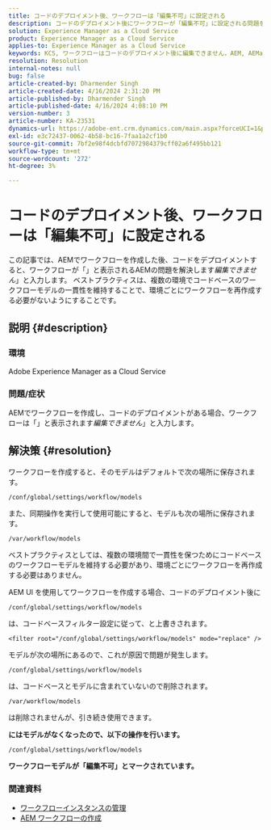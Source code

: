 ```yaml
---
title: コードのデプロイメント後、ワークフローは「編集不可」に設定される
description: コードのデプロイメント後にワークフローが「編集不可」に設定される問題を解決する方法を説明します。 複数のストア間でコードベースのワークフローモデルの一貫性を維持する
solution: Experience Manager as a Cloud Service
product: Experience Manager as a Cloud Service
applies-to: Experience Manager as a Cloud Service
keywords: KCS, ワークフローはコードのデプロイメント後に編集できません，AEM, AEMaaCS, ワークフロー
resolution: Resolution
internal-notes: null
bug: false
article-created-by: Dharmender Singh
article-created-date: 4/16/2024 2:31:20 PM
article-published-by: Dharmender Singh
article-published-date: 4/16/2024 4:08:10 PM
version-number: 3
article-number: KA-23531
dynamics-url: https://adobe-ent.crm.dynamics.com/main.aspx?forceUCI=1&pagetype=entityrecord&etn=knowledgearticle&id=3bbe37fa-fdfb-ee11-a1fe-0022480a40c2
exl-id: e3c72437-0062-4b58-bc16-7faa1a2cf1b0
source-git-commit: 7bf2e98f4dcbfd7072984379cff02a6f495bb121
workflow-type: tm+mt
source-wordcount: '272'
ht-degree: 3%

---
```


# コードのデプロイメント後、ワークフローは「編集不可」に設定される


この記事では、AEMでワークフローを作成した後、コードをデプロイメントすると、ワークフローが「」と表示されるAEMの問題を解決します&#x200B;*編集できません*」と入力します。 ベストプラクティスは、複数の環境でコードベースのワークフローモデルの一貫性を維持することで、環境ごとにワークフローを再作成する必要がないようにすることです。

## 説明 {#description}


### 環境

Adobe Experience Manager as a Cloud Service

### 問題/症状

AEMでワークフローを作成し、コードのデプロイメントがある場合、ワークフローは「」と表示されます&#x200B;*編集できません*」と入力します。


## 解決策 {#resolution}


ワークフローを作成すると、そのモデルはデフォルトで次の場所に保存されます。


```
/conf/global/settings/workflow/models
```


また、同期操作を実行して使用可能にすると、モデルも次の場所に保存されます。


```
/var/workflow/models
```


ベストプラクティスとしては、複数の環境間で一貫性を保つためにコードベースのワークフローモデルを維持する必要があり、環境ごとにワークフローを再作成する必要はありません。

AEM UI を使用してワークフローを作成する場合、コードのデプロイメント後に


```
/conf/global/settings/workflow/models
```


は、コードベースフィルター設定に従って、と上書きされます。


```
<filter root="/conf/global/settings/workflow/models" mode="replace" />
```


モデルが次の場所にあるので、これが原因で問題が発生します。


```
/conf/global/settings/workflow/models
```


は、コードベースとモデルに含まれていないので削除されます。


```
/var/workflow/models
```


は削除されませんが、引き続き使用できます。

<b>にはモデルがなくなったので、以下の操作を行います。</b>


```
/conf/global/settings/workflow/models
```


<b>ワークフローモデルが「編集不可」とマークされています。</b>

### <b>関連資料</b>

- [ワークフローインスタンスの管理](https://experienceleague.adobe.com/en/docs/experience-manager-cloud-service/content/sites/administering/workflows-administering)
- [AEM ワークフローの作成](https://experienceleague.adobe.com/docs/experience-manager-learn/cloud-service/forms/create-aem-workflow/create-workflow.html?lang=en)
